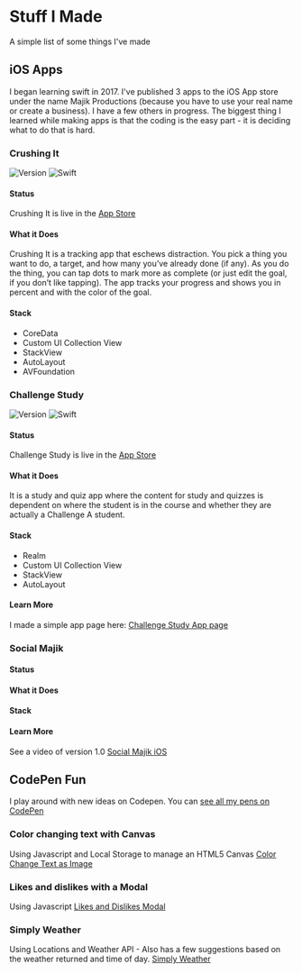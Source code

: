 # Stuff I Made
A simple list of some things I've made

## iOS Apps
I began learning swift in 2017. I've published 3 apps to the iOS App store under the name Majik Productions (because you have to use your real name or create a business). I have a few others in progress. The biggest thing I learned while making apps is that the coding is the easy part - it is deciding what to do that is hard.

### Crushing It
![Version](https://img.shields.io/itunes/v/1301094512.svg) ![Swift](https://img.shields.io/badge/language-swift-yellow.svg)

#### Status
Crushing It is live in the [App Store](https://itunes.apple.com/us/app/crushing-it/id1301094512?ls=1&mt=8)

#### What it Does
Crushing It is a tracking app that eschews distraction. You pick a thing you want to do, a target, and how many you’ve already done (if any). As you do the thing, you can tap dots to mark more as complete (or just edit the goal, if you don’t like tapping). The app tracks your progress and shows you in percent and with the color of the goal.

#### Stack
- CoreData 
- Custom UI Collection View
- StackView
- AutoLayout
- AVFoundation

### Challenge Study

![Version](https://img.shields.io/itunes/v/1309353441.svg) ![Swift](https://img.shields.io/badge/language-swift-yellow.svg)

#### Status
Challenge Study is live in the [App Store](https://itunes.apple.com/us/app/challenge-study/id1309353441?mt=8)

#### What it Does
It is a study and quiz app where the content for study and quizzes is dependent on where the student is in the course and whether they are actually a Challenge A student. 

#### Stack
- Realm 
- Custom UI Collection View
- StackView
- AutoLayout

#### Learn More
I made a simple app page here: [Challenge Study App page](https://github.com/majikproductions/challenge-study)

### Social Majik

#### Status
#### What it Does
#### Stack
#### Learn More
See a video of version 1.0 [Social Majik iOS](https://majikproductions.github.io/social-majik/)

## CodePen Fun
I play around with new ideas on Codepen. You can [see all my pens on CodePen](https://codepen.io/jessachandler/) 

### Color changing text with Canvas
Using Javascript and Local Storage to manage an HTML5 Canvas
[Color Change Text as Image](https://codepen.io/jessachandler/pen/bxRpMb)

### Likes and dislikes with a Modal
Using Javascript 
[Likes and Dislikes Modal](https://codepen.io/jessachandler/pen/BGwWLB)

### Simply Weather 
Using Locations and Weather API - Also has a few suggestions based on the weather returned and time of day.
[Simply Weather](https://codepen.io/jessachandler/pen/qjeWRM?editors=0110)
